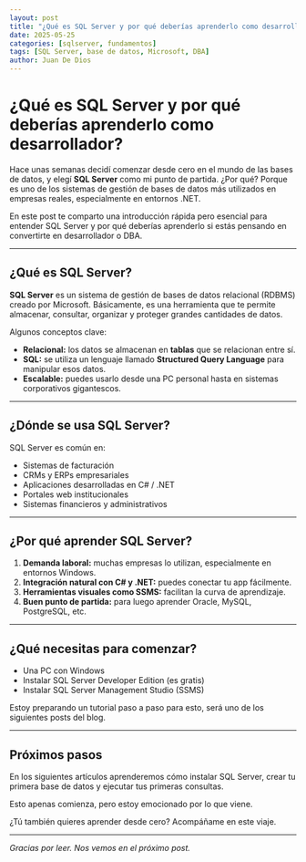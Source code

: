 ```yaml
---
layout: post
title: "¿Qué es SQL Server y por qué deberías aprenderlo como desarrollador?"
date: 2025-05-25
categories: [sqlserver, fundamentos]
tags: [SQL Server, base de datos, Microsoft, DBA]
author: Juan De Dios
---
```


# ¿Qué es SQL Server y por qué deberías aprenderlo como desarrollador?

Hace unas semanas decidí comenzar desde cero en el mundo de las bases de datos, y elegí **SQL Server** como mi punto de partida. ¿Por qué? Porque es uno de los sistemas de gestión de bases de datos más utilizados en empresas reales, especialmente en entornos .NET.

En este post te comparto una introducción rápida pero esencial para entender SQL Server y por qué deberías aprenderlo si estás pensando en convertirte en desarrollador o DBA.

---

## ¿Qué es SQL Server?

**SQL Server** es un sistema de gestión de bases de datos relacional (RDBMS) creado por Microsoft. Básicamente, es una herramienta que te permite almacenar, consultar, organizar y proteger grandes cantidades de datos.

Algunos conceptos clave:

- **Relacional:** los datos se almacenan en **tablas** que se relacionan entre sí.
- **SQL:** se utiliza un lenguaje llamado **Structured Query Language** para manipular esos datos.
- **Escalable:** puedes usarlo desde una PC personal hasta en sistemas corporativos gigantescos.

---

## ¿Dónde se usa SQL Server?

SQL Server es común en:

- Sistemas de facturación
- CRMs y ERPs empresariales
- Aplicaciones desarrolladas en C# / .NET
- Portales web institucionales
- Sistemas financieros y administrativos

---

## ¿Por qué aprender SQL Server?

1. **Demanda laboral:** muchas empresas lo utilizan, especialmente en entornos Windows.
2. **Integración natural con C# y .NET:** puedes conectar tu app fácilmente.
3. **Herramientas visuales como SSMS:** facilitan la curva de aprendizaje.
4. **Buen punto de partida:** para luego aprender Oracle, MySQL, PostgreSQL, etc.

---

## ¿Qué necesitas para comenzar?

- Una PC con Windows
- Instalar SQL Server Developer Edition (es gratis)
- Instalar SQL Server Management Studio (SSMS)

Estoy preparando un tutorial paso a paso para esto, será uno de los siguientes posts del blog.

---

## Próximos pasos

En los siguientes artículos aprenderemos cómo instalar SQL Server, crear tu primera base de datos y ejecutar tus primeras consultas.

Esto apenas comienza, pero estoy emocionado por lo que viene.

¿Tú también quieres aprender desde cero? Acompáñame en este viaje.

---

_Gracias por leer. Nos vemos en el próximo post._
